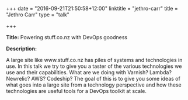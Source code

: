 +++
date = "2016-09-21T21:50:58+12:00"
linktitle = "jethro-carr"
title = "Jethro Carr"
type = "talk"

+++

<div class="span-15  ">
  <div class="span-15  last ">
  <p><strong>Title:</strong>
Powering stuff.co.nz with DevOps goodness
</p>

<p><strong>Description:</strong></p>

<p>
A large site like www.stuff.co.nz has piles of systems and technologies in use. In this talk we try to give you a taster of the various technologies we use and their capabilities. What are we doing with Varnish? Lambda? Newrelic? AWS? Codeship? The goal of this is to give you some ideas of what goes into a large site from a technology perspective and how these technologies are useful tools for a DevOps toolkit at scale.
</p>
<p>

  </div>
</div>

